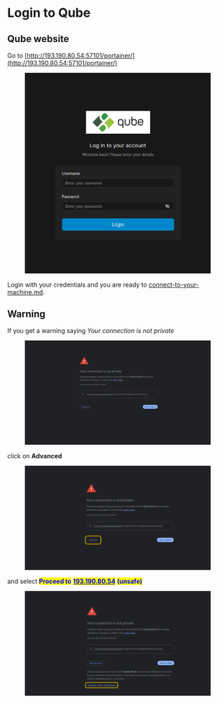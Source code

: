 # Login to Qube

## Qube website

Go to [http://193.190.80.54:57101/portainer/](http://193.190.80.54:57101/portainer/)

<figure><img src="../.gitbook/assets/Screenshot from 2024-06-18 16-38-09 (1).png" alt=""><figcaption></figcaption></figure>

Login with your credentials and you are ready to [connect-to-your-machine.md](connect-to-your-machine.md "mention").

## Warning

If you get a warning saying _Your connection is not private_

<figure><img src="../.gitbook/assets/Screenshot from 2024-06-18 16-26-38.png" alt=""><figcaption></figcaption></figure>

click on **Advanced**

<figure><img src="../.gitbook/assets/image1 (2).png" alt=""><figcaption></figcaption></figure>

and select <mark style="color:blue;">**Proceed to**</mark> [<mark style="color:blue;">**193.190.80.54**</mark>](http://193.190.80.54/) <mark style="color:blue;">**(unsafe)**</mark>

<figure><img src="../.gitbook/assets/image1 (1).png" alt=""><figcaption></figcaption></figure>
